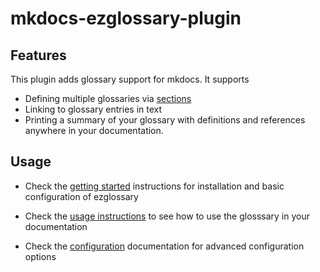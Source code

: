# mkdocs-ezglossary-plugin

## Features

This plugin adds glossary support for mkdocs. It supports

-   Defining multiple glossaries via [sections](sections.md)
-   Linking to glossary entries in text
-   Printing a summary of your glossary with definitions and
    references anywhere in your documentation.

## Usage

-   Check the [getting started](getting_started.md) instructions
    for installation and basic configuration of ezglossary

-   Check the [usage instructions](usage.md) to see how to
    use the glosssary in your documentation

-   Check the [configuration](configuration.md) documentation
    for advanced configuration options

